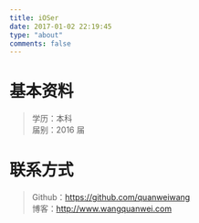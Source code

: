 ```yaml
---
title: iOSer
date: 2017-01-02 22:19:45
type: "about"
comments: false
---
```


# 基本资料
> 学历：本科  
届别：2016 届

# 联系方式
> Github：https://github.com/quanweiwang  
博客：http://www.wangquanwei.com
